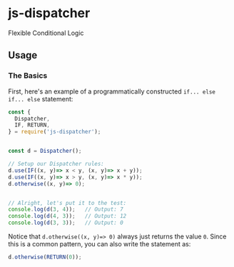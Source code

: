 # js-dispatcher #

Flexible Conditional Logic

## Usage ##

### The Basics ###

First, here's an example of a programmatically constructed `if... else if... else` statement:

```javascript
const {
  Dispatcher,
  IF, RETURN,
} = require('js-dispatcher');


const d = Dispatcher();

// Setup our Dispatcher rules:
d.use(IF((x, y)=> x < y, (x, y)=> x + y));
d.use(IF((x, y)=> x > y, (x, y)=> x * y));
d.otherwise((x, y)=> 0);


// Alright, let's put it to the test:
console.log(d(3, 4));   // Output: 7
console.log(d(4, 3));   // Output: 12
console.log(d(3, 3));   // Output: 0
```

Notice that `d.otherwise((x, y)=> 0)` always just returns the value `0`.  Since this is a common pattern, you can also write the statement as:

```javascript
d.otherwise(RETURN(0));
```


